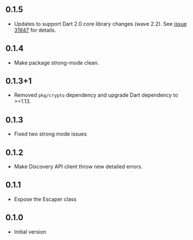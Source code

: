 ## 0.1.5

- Updates to support Dart 2.0 core library changes (wave
  2.2). See [issue 31847][sdk#31847] for details.

  [sdk#31847]: https://github.com/dart-lang/sdk/issues/31847

## 0.1.4

- Make package strong-mode clean.

## 0.1.3+1

- Removed `pkg/crypto` dependency and upgrade Dart dependency to >=1.13.

## 0.1.3

- Fixed two strong mode issues

## 0.1.2

- Make Discovery API client throw new detailed errors.

## 0.1.1

- Expose the Escaper class

## 0.1.0

- Initial version

